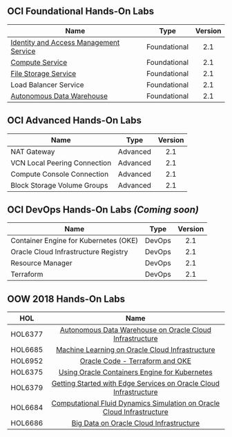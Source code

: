 


## OCI Foundational Hands-On Labs 


|                  **Name**              |    **Type**  | **Version** |
|----------------------------------------|:------------:|:-------:|
|[Identity and Access Management Service](./Foundational/Identity_Access_Management/IAM_HOL.md) | Foundational |   2.1   |   
|[Compute Service](./Foundational/Network_Compute_and_Block_Service/Compute_HOL.md)                        | Foundational |   2.1   |
| [File Storage Service](./Foundational/File_Storage_Service/FSS_HOL.md)                   | Foundational |   2.1   |   
| Load Balancer Service                  | Foundational |   2.1   |      
|[Autonomous Data Warehouse](./Foundational/Autonomous_Data_Warehouse/ADW_HOL.md)             | Foundational |   2.1   |   



## OCI Advanced Hands-On Labs 


|                  **Name**              |    **Type**  | **Version** | 
|----------------------------------------|:------------:|:-------:|
|NAT Gateway| Advanced |   2.1   | 
|VCN Local Peering Connection                        | Advanced |   2.1   |   
|Compute Console Connection                  | Advanced |   2.1   |   
|Block Storage Volume Groups                  | Advanced |   2.1   |   


## OCI DevOps Hands-On Labs *(Coming soon)*


|                  **Name**              |    **Type**  | **Version** | 
|----------------------------------------|:------------:|:-------:|
|Container Engine for Kubernetes (OKE)| DevOps |   2.1   | 
|Oracle Cloud Infrastructure Registry | DevOps |   2.1   |   
|Resource Manager                     | DevOps |   2.1   |   
|Terraform                            | DevOps |   2.1   |   


## OOW 2018 Hands-On Labs 


|                  **HOL**              |    **Name**  |   
|----------------------------------------|:------------:|
|HOL6377|[Autonomous Data Warehouse on Oracle Cloud Infrastructure](./Foundational/Autonomous_Data_Warehouse/ADW_HOL.md) |  
|HOL6685|[Machine Learning on Oracle Cloud Infrastructure](./OOW-2018/ML-GPU/ML_HOL.md)  |   
|HOL6952|[Oracle Code - Terraform and OKE](./OOW-2018/OracleCode/tf_oke_hol.md) |   
|HOL6375| [Using Oracle Containers Engine for Kubernetes](./DevOps/OKE/OKE-HOL1.md)|   
|HOL6379| [Getting Started with Edge Services on Oracle Cloud Infrastructure](./OOW-2018/EdgeLab/Edgelab.md)|   
|HOL6684| [Computational Fluid Dynamics Simulation on Oracle Cloud Infrastructure](./OOW-2018/HPC/HPC_HOL.md)| 
|HOL6686| [Big Data on Oracle Cloud Infrastructure](./OOW-2018/BigData/BigData_HOL.md)|
